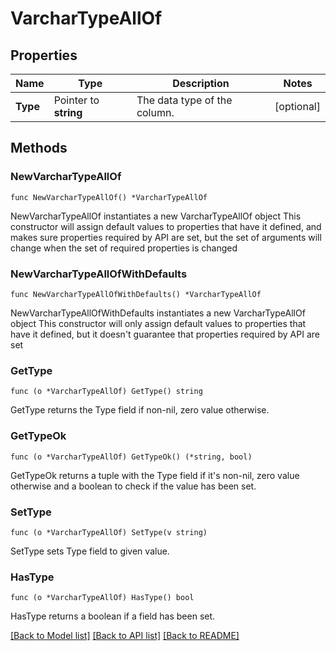 # VarcharTypeAllOf

## Properties

Name | Type | Description | Notes
------------ | ------------- | ------------- | -------------
**Type** | Pointer to **string** | The data type of the column. | [optional] 

## Methods

### NewVarcharTypeAllOf

`func NewVarcharTypeAllOf() *VarcharTypeAllOf`

NewVarcharTypeAllOf instantiates a new VarcharTypeAllOf object
This constructor will assign default values to properties that have it defined,
and makes sure properties required by API are set, but the set of arguments
will change when the set of required properties is changed

### NewVarcharTypeAllOfWithDefaults

`func NewVarcharTypeAllOfWithDefaults() *VarcharTypeAllOf`

NewVarcharTypeAllOfWithDefaults instantiates a new VarcharTypeAllOf object
This constructor will only assign default values to properties that have it defined,
but it doesn't guarantee that properties required by API are set

### GetType

`func (o *VarcharTypeAllOf) GetType() string`

GetType returns the Type field if non-nil, zero value otherwise.

### GetTypeOk

`func (o *VarcharTypeAllOf) GetTypeOk() (*string, bool)`

GetTypeOk returns a tuple with the Type field if it's non-nil, zero value otherwise
and a boolean to check if the value has been set.

### SetType

`func (o *VarcharTypeAllOf) SetType(v string)`

SetType sets Type field to given value.

### HasType

`func (o *VarcharTypeAllOf) HasType() bool`

HasType returns a boolean if a field has been set.


[[Back to Model list]](../README.md#documentation-for-models) [[Back to API list]](../README.md#documentation-for-api-endpoints) [[Back to README]](../README.md)


